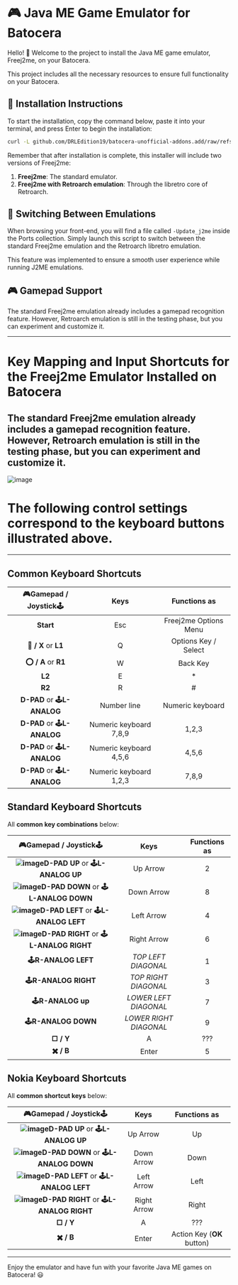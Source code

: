 # 🎮 Java ME Game Emulator for Batocera

Hello! 👋
Welcome to the project to install the Java ME game emulator, Freej2me, on your Batocera.

This project includes all the necessary resources to ensure full functionality on your Batocera.

## 🚀 Installation Instructions

To start the installation, copy the command below, paste it into your terminal, and press Enter to begin the installation:

```sh
curl -L github.com/DRLEdition19/batocera-unofficial-addons.add/raw/refs/heads/main/Freej2me/Install_j2me.sh | bash
```

Remember that after installation is complete, this installer will include two versions of Freej2me:
1. **Freej2me**: The standard emulator.
2. **Freej2me with Retroarch emulation**: Through the libretro core of Retroarch.

## 🔄 Switching Between Emulations

When browsing your front-end, you will find a file called `-Update_j2me` inside the Ports collection. Simply launch this script to switch between the standard Freej2me emulation and the Retroarch libretro emulation.

This feature was implemented to ensure a smooth user experience while running J2ME emulations.

## 🎮 Gamepad Support

The standard Freej2me emulation already includes a gamepad recognition feature. However, Retroarch emulation is still in the testing phase, but you can experiment and customize it.

---
# Key Mapping and Input Shortcuts for the Freej2me Emulator Installed on Batocera

## The standard Freej2me emulation already includes a gamepad recognition feature. However, Retroarch emulation is still in the testing phase, but you can experiment and customize it.

![image](https://github.com/DRLEdition19/J2me-Batocera/blob/main/Freej2me/extra/joytick.jpg?raw=true)

# The following control settings correspond to the keyboard buttons illustrated above.
---
## Common Keyboard Shortcuts

|**🎮Gamepad / Joystick🕹️**|    **Keys**     | **Functions as** |
| :--------------: | :------------: | :--------------: |
| **Start**        |      Esc       | Freej2me Options Menu |
| **🔺 / X** or **L1**  |       Q        |   Options Key / Select    |
| **⭕ / A** or **R1**  |       W        |     Back Key     |
| **L2**           |       E        |        *         |
| **R2**           |       R        |        #         |
| **D-PAD** or **🕹L-ANALOG**      |   Number line   |  Numeric keyboard  |
| **D-PAD** or **🕹L-ANALOG**      | Numeric keyboard 7,8,9 |      1,2,3       |
| **D-PAD** or **🕹L-ANALOG**      | Numeric keyboard 4,5,6 |      4,5,6       |
| **D-PAD** or **🕹L-ANALOG**      | Numeric keyboard 1,2,3 |      7,8,9       |

## Standard Keyboard Shortcuts

All **common key combinations** below:

|**🎮Gamepad / Joystick🕹️**|    **Keys**     | **Functions as** |
| :--------------: | :---------: | :--------------: |
| **![image](https://github.com/DRLEdition19/J2me-Batocera/blob/main/Freej2me/extra/Acima.png?raw=true)D-PAD UP** or **🕹L-ANALOG UP**       |  Up Arrow      | 2 |
| **![image](https://github.com/DRLEdition19/J2me-Batocera/blob/main/Freej2me/extra/Abaixo.png?raw=true)D-PAD DOWN** or **🕹L-ANALOG DOWN**   |  Down Arrow     | 8 |
| **![image](https://github.com/DRLEdition19/J2me-Batocera/blob/main/Freej2me/extra/Esquerda.png?raw=true)D-PAD LEFT** or **🕹L-ANALOG LEFT**   |  Left Arrow  | 4 |
| **![image](https://github.com/DRLEdition19/J2me-Batocera/blob/main/Freej2me/extra/Direita.png?raw=true)D-PAD RIGHT** or **🕹L-ANALOG RIGHT** |  Right Arrow   | 6 |
| **🕹R-ANALOG LEFT**    | *TOP LEFT DIAGONAL* | 1 |
| **🕹R-ANALOG RIGHT**   | *TOP RIGHT DIAGONAL* | 3 |
| **🕹R-ANALOG up**      | *LOWER LEFT DIAGONAL* | 7 |
| **🕹R-ANALOG DOWN**    | *LOWER RIGHT DIAGONAL* | 9 |
| **□ / Y**             |       A         | ??? |
| **✖️ / B**             |       Enter         | 5 |

## Nokia Keyboard Shortcuts

All **common shortcut keys** below:

|**🎮Gamepad / Joystick🕹️**|    **Keys**     | **Functions as** |
| :--------------: | :------------: | :--------------------: |
| **![image](https://github.com/DRLEdition19/J2me-Batocera/blob/main/Freej2me/extra/Acima.png?raw=true)D-PAD UP** or **🕹L-ANALOG UP**       | Up Arrow     |            Up            |
| **![image](https://github.com/DRLEdition19/J2me-Batocera/blob/main/Freej2me/extra/Abaixo.png?raw=true)D-PAD DOWN** or **🕹L-ANALOG DOWN**   | Down Arrow    |           Down            |
| **![image](https://github.com/DRLEdition19/J2me-Batocera/blob/main/Freej2me/extra/Esquerda.png?raw=true)D-PAD LEFT** or **🕹L-ANALOG LEFT**   | Left Arrow |          Left          |
| **![image](https://github.com/DRLEdition19/J2me-Batocera/blob/main/Freej2me/extra/Direita.png?raw=true)D-PAD RIGHT** or **🕹L-ANALOG RIGHT** | Right Arrow  |          Right           |
| **□ / Y**             |       A         | ??? |
| **✖️ / B**                                 |      Enter         | Action Key (**OK** button) |

---

Enjoy the emulator and have fun with your favorite Java ME games on Batocera! 😃

